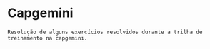 # Capgemini

    Resolução de alguns exercícios resolvidos durante a trilha de treinamento na capgemini.